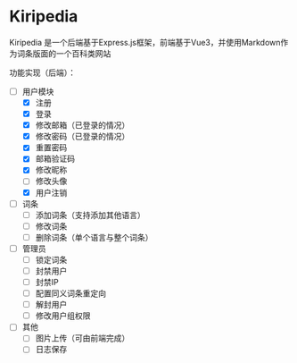 # Kiripedia

Kiripedia 是一个后端基于Express.js框架，前端基于Vue3，并使用Markdown作为词条版面的一个百科类网站

功能实现（后端）：

- [ ] 用户模块
  - [x] 注册
  - [x] 登录
  - [x] 修改邮箱（已登录的情况）
  - [x] 修改密码（已登录的情况）
  - [x] 重置密码
  - [x] 邮箱验证码
  - [x] 修改昵称
  - [ ] 修改头像
  - [x] 用户注销

- [ ] 词条
  - [ ] 添加词条（支持添加其他语言）
  - [ ] 修改词条
  - [ ] 删除词条（单个语言与整个词条）

- [ ] 管理员
  - [ ] 锁定词条
  - [ ] 封禁用户
  - [ ] 封禁IP
  - [ ] 配置同义词条重定向
  - [ ] 解封用户
  - [ ] 修改用户组权限

- [ ] 其他
  - [ ] 图片上传（可由前端完成）
  - [ ] 日志保存